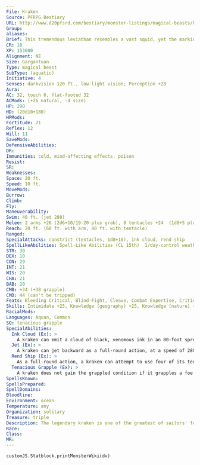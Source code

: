 ```yaml
---
File: Kraken
Source: PFRPG Bestiary
URL: http://www.d20pfsrd.com/bestiary/monster-listings/magical-beasts/kraken
Group: 
aliases: 
Brief: This tremendous leviathan resembles a vast squid, yet the markings on its body are strangely unsettling to look upon.
CR: 18
XP: 153600
Alignment: NE
Size: Gargantuan
Type: magical beast
SubType: (aquatic)
Initiative: 4
Senses: darkvision 120 ft., low-light vision; Perception +28
Aura: 
AC: 32, touch 6, flat-footed 32
ACMods: (+26 natural, -4 size)
HP: 290
HD: (20d10+180)
HPMods: 
Fortitude: 21
Reflex: 12
Will: 11
SaveMods: 
DefensiveAbilities: 
DR: 
Immunities: cold, mind-affecting effects, poison
Resist: 
SR: 
Weaknesses: 
Space: 20 ft.
Speed: 10 ft.
MoveMods: 
Burrow: 
Climb: 
Fly: 
Maneuverability: 
Swim: 40 ft. (jet 280)
Melee: 2 arms +26 (2d6+10/19-20 plus grab), 8 tentacles +24  (1d8+5 plus grab), bite +26 (2d8+10)
Reach: 20 ft. (60 ft. with arm, 40 ft. with tentacle)
Ranged: 
SpecialAttacks: constrict (tentacles, 1d8+10), ink cloud, rend ship
SpellLikeAbilities: Spell-Like Abilities (CL 15th)  1/day-control weather, control winds, dominate monster (DC 24, animal only), resist energy
STR: 30
DEX: 10
CON: 29
INT: 21
WIS: 20
CHA: 21
BAB: 20
CMB: +34 (+38 grapple)
CMD: 44 (can't be tripped)
Feats: Bleeding Critical, Blind-Fight, Cleave, Combat Expertise, Critical Focus, Improved Critical (arm), Improved Initiative, Improved Trip, Multiattack, Power Attack
Skills: Intimidate +25, Knowledge (geography) +25, Knowledge (nature) +25, Perception +28, Stealth +11, Swim +41, Use Magic Device +25
RacialMods: 
Languages: Aquan, Common
SQ: tenacious grapple
SpecialAbilities:
  Ink Cloud (Ex): >
    A kraken can emit a cloud of black, venomous ink in an 80-foot spread once per minute as a free action while underwater. This cloud provides total concealment, which the kraken can use to escape a fight that is going badly. Creatures within the cloud are considered to be in darkness. In addition, the ink is toxic, functioning as contact poison against all creatures caught within it.  The ink cloud persists for 1 minute before dispersing. The save DC against the poison effect is Constitution-based.  Kraken Ink: Ink cloud-contact; save Fort DC 29; frequency 1/round for 10 rounds; effect 1 Str damage plus nausea; cure 2 consecutive saves.
  Jet (Ex): >
    A kraken can jet backward as a full-round action, at a speed of 280 feet. It must move in a straight line, but does not provoke attacks of opportunity while jetting.
  Rend Ship (Ex): >
    As a full-round action, a kraken can attempt to use four of its tentacles to grapple a ship of its size or smaller. It makes a CMB check opposed by the ship's captain's Profession (sailor) check, but the kraken gets a cumulative +4 bonus on the check for each size category smaller than Gargantuan the ship is. If the kraken grapples the ship, it holds the ship motionless; it can attack targets anywhere on or within the ship with its tentacles, but can only attack foes on deck with its free arms and can't attack foes at all with its beak. Each round it maintains its hold on the ship, it automatically inflicts bite damage on the ship's hull.
  Tenacious Grapple (Ex): >
    A kraken does not gain the grappled condition if it grapples a foe with its arms or tentacles.
SpellsKnown: 
SpellsPrepared: 
SpellDomains: 
Bloodline: 
Environment: ocean
Temperature: any
Organization: solitary
Treasure: triple
Description: The legendary kraken is one of the greatest of sailors' fears, for here is a creature the size of a whale, one that can strike from the unseen depths below, can command the winds and weather that a ship needs to move, and possesses the cruel intellect of the world's most creative and spiteful criminals. Some believe krakens to be a punishment of the gods, while others hold them to be the true lords of the deep, with the air-breathing races naught but their cattle.  A kraken measures nearly 100 feet in length and weighs 4,000 pounds.
Race: 
Class: 
MR: 
---
```

```dataviewjs
customJS.Statblock.printMonsterWiki(dv)
```
